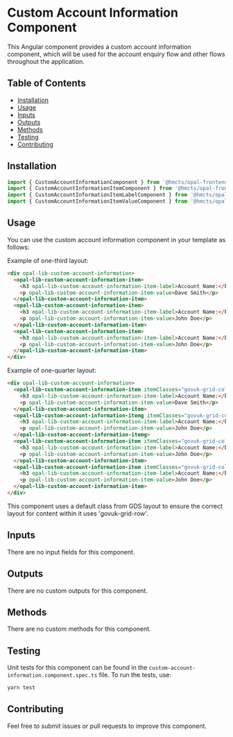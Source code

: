 # Custom Account Information Component

This Angular component provides a custom account information component, which will be used for the account enquiry flow and other flows throughout the application.

## Table of Contents

- [Installation](#installation)
- [Usage](#usage)
- [Inputs](#inputs)
- [Outputs](#outputs)
- [Methods](#methods)
- [Testing](#testing)
- [Contributing](#contributing)

## Installation

```typescript
import { CustomAccountInformationComponent } from '@hmcts/opal-frontend-common/components/custom/custom-account-information';
import { CustomAccountInformationItemComponent } from '@hmcts/opal-frontend-common/components/custom/custom-account-information/custom-account-information-item';
import { CustomAccountInformationItemLabelComponent } from '@hmcts/opal-frontend-common/components/custom/custom-account-information/custom-account-information-item/custom-account-information-item-label';
import { CustomAccountInformationItemValueComponent } from '@hmcts/opal-frontend-common/components/custom/custom-account-information/custom-account-information-item/custom-account-information-item-value';
```

## Usage

You can use the custom account information component in your template as follows:

Example of one-third layout:

```html
<div opal-lib-custom-account-information>
  <opal-lib-custom-account-information-item>
    <h3 opal-lib-custom-account-information-item-label>Account Name:</h3>
    <p opal-lib-custom-account-information-item-value>Dave Smith</p>
  </opal-lib-custom-account-information-item>
  <opal-lib-custom-account-information-item>
    <h3 opal-lib-custom-account-information-item-label>Account Name:</h3>
    <p opal-lib-custom-account-information-item-value>John Doe</p>
  </opal-lib-custom-account-information-item>
  <opal-lib-custom-account-information-item>
    <h3 opal-lib-custom-account-information-item-label>Account Name:</h3>
    <p opal-lib-custom-account-information-item-value>John Doe</p>
  </opal-lib-custom-account-information-item>
</div>
```

Example of one-quarter layout:

```html
<div opal-lib-custom-account-information>
  <opal-lib-custom-account-information-item itemClasses="govuk-grid-column-one-quarter">
    <h3 opal-lib-custom-account-information-item-label>Account Name:</h3>
    <p opal-lib-custom-account-information-item-value>Dave Smith</p>
  </opal-lib-custom-account-information-item>
  <opal-lib-custom-account-information-itemg itemClasses="govuk-grid-column-one-quarter">
    <h3 opal-lib-custom-account-information-item-label>Account Name:</h3>
    <p opal-lib-custom-account-information-item-value>John Doe</p>
  </opal-lib-custom-account-information-itemg>
  <opal-lib-custom-account-information-item itemClasses="govuk-grid-column-one-quarter">
    <h3 opal-lib-custom-account-information-item-label>Account Name:</h3>
    <p opal-lib-custom-account-information-item-value>John Doe</p>
  </opal-lib-custom-account-information-item>
  <opal-lib-custom-account-information-item itemClasses="govuk-grid-column-one-quarter">
    <h3 opal-lib-custom-account-information-item-label>Account Name:</h3>
    <p opal-lib-custom-account-information-item-value>John Doe</p>
  </opal-lib-custom-account-information-item>
</div>
```

This component uses a default class from GDS layout to ensure the correct layout for content within it uses 'govuk-grid-row'.

## Inputs

There are no input fields for this component.

## Outputs

There are no custom outputs for this component.

## Methods

There are no custom methods for this component.

## Testing

Unit tests for this component can be found in the `custom-account-information.component.spec.ts` file. To run the tests, use:

```bash
yarn test
```

## Contributing

Feel free to submit issues or pull requests to improve this component.

